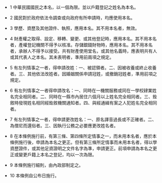 * 1 中華民國國民之本名，以一個為限。並以戶籍登記之姓名為本名。

* 2 國民對於政府依法令調查或向政府有所申請時，均應使用本名。

* 3 學歷、資歷及其他證件、執照，應用本名。其不用本名者，無效。

* 4 財產權之取得、設定、移轉、變更、或其他登記時，應用本名。其不用本名者，產權登記機關不得予以核准。存儲銀錢財物時，應用本名。其不用本名者，承辦人不得予以接受。共有財產使用堂名，或其他名義時，應表明共有人或其代表人之本名。其未表明者，準用前兩項之規定。

* 5 有左列情事之一者，得申請改姓：一、被認領者。二、因被收養或終止收養者。三、其他依法改姓者。因婚姻關係申請冠姓，或撤銷冠姓者，準用前項之規定。

* 6 有左列情事之一者得申請改名：一、同時在一機關服務或同在一學校肄業姓名完全相同者。二、同時在一縣市內居住六個月以上姓名完全相同者。三、銓敘時發現姓名相同經銓敘機關通知者。四、與經通緝有案之人犯姓名完全相同者。

* 7 有左列情事之一者，得申請更改姓名：一、原名譯音過長或不正確者。二、為僧尼而還俗者。三、因執行公務之必要應更改姓名者。

* 8 在本條例施行前，有第三條、第四條所定情事之一，而未用本名者，應於本條例施行後，申請為本名之更正。但有第三條所定情事而未用本名者，得以學資歷證件，或其他足資證明之文件名字為準，申請更正。前項申請為本名之更正或變更戶籍上本名之登記，均以一次為限。

* 9 本條例施行細則，由內政部制定之。

* 10 本條例自公布日施行。

